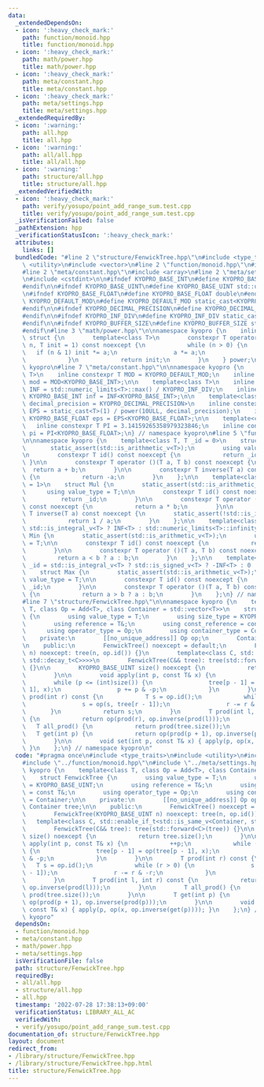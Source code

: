 ```yaml
---
data:
  _extendedDependsOn:
  - icon: ':heavy_check_mark:'
    path: function/monoid.hpp
    title: function/monoid.hpp
  - icon: ':heavy_check_mark:'
    path: math/power.hpp
    title: math/power.hpp
  - icon: ':heavy_check_mark:'
    path: meta/constant.hpp
    title: meta/constant.hpp
  - icon: ':heavy_check_mark:'
    path: meta/settings.hpp
    title: meta/settings.hpp
  _extendedRequiredBy:
  - icon: ':warning:'
    path: all.hpp
    title: all.hpp
  - icon: ':warning:'
    path: all/all.hpp
    title: all/all.hpp
  - icon: ':warning:'
    path: structure/all.hpp
    title: structure/all.hpp
  _extendedVerifiedWith:
  - icon: ':heavy_check_mark:'
    path: verify/yosupo/point_add_range_sum.test.cpp
    title: verify/yosupo/point_add_range_sum.test.cpp
  _isVerificationFailed: false
  _pathExtension: hpp
  _verificationStatusIcon: ':heavy_check_mark:'
  attributes:
    links: []
  bundledCode: "#line 2 \"structure/FenwickTree.hpp\"\n#include <type_traits>\n#include\
    \ <utility>\n#include <vector>\n#line 2 \"function/monoid.hpp\"\n#include <limits>\n\
    #line 2 \"meta/constant.hpp\"\n#include <array>\n#line 2 \"meta/settings.hpp\"\
    \n#include <cstdint>\n\n#ifndef KYOPRO_BASE_INT\n#define KYOPRO_BASE_INT std::int64_t\n\
    #endif\n\n#ifndef KYOPRO_BASE_UINT\n#define KYOPRO_BASE_UINT std::uint64_t\n#endif\n\
    \n#ifndef KYOPRO_BASE_FLOAT\n#define KYOPRO_BASE_FLOAT double\n#endif\n\n#ifndef\
    \ KYOPRO_DEFAULT_MOD\n#define KYOPRO_DEFAULT_MOD static_cast<KYOPRO_BASE_UINT>(998244353)\n\
    #endif\n\n#ifndef KYOPRO_DECIMAL_PRECISION\n#define KYOPRO_DECIMAL_PRECISION static_cast<KYOPRO_BASE_UINT>(12)\n\
    #endif\n\n#ifndef KYOPRO_INF_DIV\n#define KYOPRO_INF_DIV static_cast<KYOPRO_BASE_UINT>(3)\n\
    #endif\n\n#ifndef KYOPRO_BUFFER_SIZE\n#define KYOPRO_BUFFER_SIZE static_cast<KYOPRO_BASE_UINT>(2048)\n\
    #endif\n#line 3 \"math/power.hpp\"\n\nnamespace kyopro {\n    inline constexpr\
    \ struct {\n        template<class T>\n        constexpr T operator ()(T a, KYOPRO_BASE_UINT\
    \ n, T init = 1) const noexcept {\n            while (n > 0) {\n             \
    \   if (n & 1) init *= a;\n                a *= a;\n                n >>= 1;\n\
    \            }\n            return init;\n        }\n    } power;\n} // namespace\
    \ kyopro\n#line 7 \"meta/constant.hpp\"\n\nnamespace kyopro {\n    template<class\
    \ T>\n    inline constexpr T MOD = KYOPRO_DEFAULT_MOD;\n    inline constexpr KYOPRO_BASE_INT\
    \ mod = MOD<KYOPRO_BASE_INT>;\n\n    template<class T>\n    inline constexpr T\
    \ INF = std::numeric_limits<T>::max() / KYOPRO_INF_DIV;\n    inline constexpr\
    \ KYOPRO_BASE_INT inf = INF<KYOPRO_BASE_INT>;\n\n    template<class T, KYOPRO_BASE_UINT\
    \ decimal_precision = KYOPRO_DECIMAL_PRECISION>\n    inline constexpr KYOPRO_BASE_FLOAT\
    \ EPS = static_cast<T>(1) / power(10ULL, decimal_precision);\n    inline constexpr\
    \ KYOPRO_BASE_FLOAT eps = EPS<KYOPRO_BASE_FLOAT>;\n\n    template<class T>\n \
    \   inline constexpr T PI = 3.14159265358979323846;\n    inline constexpr KYOPRO_BASE_FLOAT\
    \ pi = PI<KYOPRO_BASE_FLOAT>;\n} // namespace kyopro\n#line 5 \"function/monoid.hpp\"\
    \n\nnamespace kyopro {\n    template<class T, T _id = 0>\n    struct Add {\n \
    \       static_assert(std::is_arithmetic_v<T>);\n        using value_type = T;\n\
    \n        constexpr T id() const noexcept {\n            return _id;\n       \
    \ }\n\n        constexpr T operator ()(T a, T b) const noexcept {\n          \
    \  return a + b;\n        }\n\n        constexpr T inverse(T a) const noexcept\
    \ {\n            return -a;\n        }\n    };\n\n    template<class T, T _id\
    \ = 1>\n    struct Mul {\n        static_assert(std::is_arithmetic_v<T>);\n  \
    \      using value_type = T;\n\n        constexpr T id() const noexcept {\n  \
    \          return _id;\n        }\n\n        constexpr T operator ()(T a, T b)\
    \ const noexcept {\n            return a * b;\n        }\n\n        constexpr\
    \ T inverse(T a) const noexcept {\n        static_assert(!std::is_integral_v<T>);\n\
    \            return 1 / a;\n        }\n    };\n\n    template<class T, T _id =\
    \ std::is_integral_v<T> ? INF<T> : std::numeric_limits<T>::infinity()>\n    struct\
    \ Min {\n        static_assert(std::is_arithmetic_v<T>);\n        using value_type\
    \ = T;\n\n        constexpr T id() const noexcept {\n            return _id;\n\
    \        }\n\n        constexpr T operator ()(T a, T b) const noexcept {\n   \
    \         return a < b ? a : b;\n        }\n    };\n\n    template<class T, T\
    \ _id = std::is_integral_v<T> ? std::is_signed_v<T> ? -INF<T> : 0 : -std::numeric_limits<T>::infinity()>\n\
    \    struct Max {\n        static_assert(std::is_arithmetic_v<T>);\n        using\
    \ value_type = T;\n\n        constexpr T id() const noexcept {\n            return\
    \ _id;\n        }\n\n        constexpr T operator ()(T a, T b) const noexcept\
    \ {\n            return a > b ? a : b;\n        }\n    };\n} // namespace kyopro\n\
    #line 7 \"structure/FenwickTree.hpp\"\n\nnamespace kyopro {\n    template<class\
    \ T, class Op = Add<T>, class Container = std::vector<T>>\n    struct FenwickTree\
    \ {\n        using value_type = T;\n        using size_type = KYOPRO_BASE_UINT;\n\
    \        using reference = T&;\n        using const_reference = const T&;\n  \
    \      using operator_type = Op;\n        using container_type = Container;\n\n\
    \    private:\n        [[no_unique_address]] Op op;\n        Container tree;\n\
    \n    public:\n        FenwickTree() noexcept = default;\n        FenwickTree(KYOPRO_BASE_UINT\
    \ n) noexcept: tree(n, op.id()) {}\n        template<class C, std::enable_if_t<std::is_same_v<Container,\
    \ std::decay_t<C>>>>\n        FenwickTree(C&& tree): tree(std::forward<C>(tree))\
    \ {}\n\n        KYOPRO_BASE_UINT size() noexcept {\n            return tree.size();\n\
    \        }\n\n        void apply(int p, const T& x) {\n            ++p;\n    \
    \        while (p <= (int)size()) {\n                tree[p - 1] = op(tree[p -\
    \ 1], x);\n                p += p & -p;\n            }\n        }\n\n        T\
    \ prod(int r) const {\n            T s = op.id();\n            while (r > 0) {\n\
    \                s = op(s, tree[r - 1]);\n                r -= r & -r;\n     \
    \       }\n            return s;\n        }\n        T prod(int l, int r) const\
    \ {\n            return op(prod(r), op.inverse(prod(l)));\n        }\n\n     \
    \   T all_prod() {\n            return prod(tree.size());\n        }\n\n     \
    \   T get(int p) {\n            return op(prod(p + 1), op.inverse(prod(p)));\n\
    \        }\n\n        void set(int p, const T& x) { apply(p, op(x, op.inverse(get(p))));\
    \ }\n    };\n} // namespace kyopro\n"
  code: "#pragma once\n#include <type_traits>\n#include <utility>\n#include <vector>\n\
    #include \"../function/monoid.hpp\"\n#include \"../meta/settings.hpp\"\n\nnamespace\
    \ kyopro {\n    template<class T, class Op = Add<T>, class Container = std::vector<T>>\n\
    \    struct FenwickTree {\n        using value_type = T;\n        using size_type\
    \ = KYOPRO_BASE_UINT;\n        using reference = T&;\n        using const_reference\
    \ = const T&;\n        using operator_type = Op;\n        using container_type\
    \ = Container;\n\n    private:\n        [[no_unique_address]] Op op;\n       \
    \ Container tree;\n\n    public:\n        FenwickTree() noexcept = default;\n\
    \        FenwickTree(KYOPRO_BASE_UINT n) noexcept: tree(n, op.id()) {}\n     \
    \   template<class C, std::enable_if_t<std::is_same_v<Container, std::decay_t<C>>>>\n\
    \        FenwickTree(C&& tree): tree(std::forward<C>(tree)) {}\n\n        KYOPRO_BASE_UINT\
    \ size() noexcept {\n            return tree.size();\n        }\n\n        void\
    \ apply(int p, const T& x) {\n            ++p;\n            while (p <= (int)size())\
    \ {\n                tree[p - 1] = op(tree[p - 1], x);\n                p += p\
    \ & -p;\n            }\n        }\n\n        T prod(int r) const {\n         \
    \   T s = op.id();\n            while (r > 0) {\n                s = op(s, tree[r\
    \ - 1]);\n                r -= r & -r;\n            }\n            return s;\n\
    \        }\n        T prod(int l, int r) const {\n            return op(prod(r),\
    \ op.inverse(prod(l)));\n        }\n\n        T all_prod() {\n            return\
    \ prod(tree.size());\n        }\n\n        T get(int p) {\n            return\
    \ op(prod(p + 1), op.inverse(prod(p)));\n        }\n\n        void set(int p,\
    \ const T& x) { apply(p, op(x, op.inverse(get(p)))); }\n    };\n} // namespace\
    \ kyopro"
  dependsOn:
  - function/monoid.hpp
  - meta/constant.hpp
  - math/power.hpp
  - meta/settings.hpp
  isVerificationFile: false
  path: structure/FenwickTree.hpp
  requiredBy:
  - all/all.hpp
  - structure/all.hpp
  - all.hpp
  timestamp: '2022-07-28 17:38:13+09:00'
  verificationStatus: LIBRARY_ALL_AC
  verifiedWith:
  - verify/yosupo/point_add_range_sum.test.cpp
documentation_of: structure/FenwickTree.hpp
layout: document
redirect_from:
- /library/structure/FenwickTree.hpp
- /library/structure/FenwickTree.hpp.html
title: structure/FenwickTree.hpp
---
```

